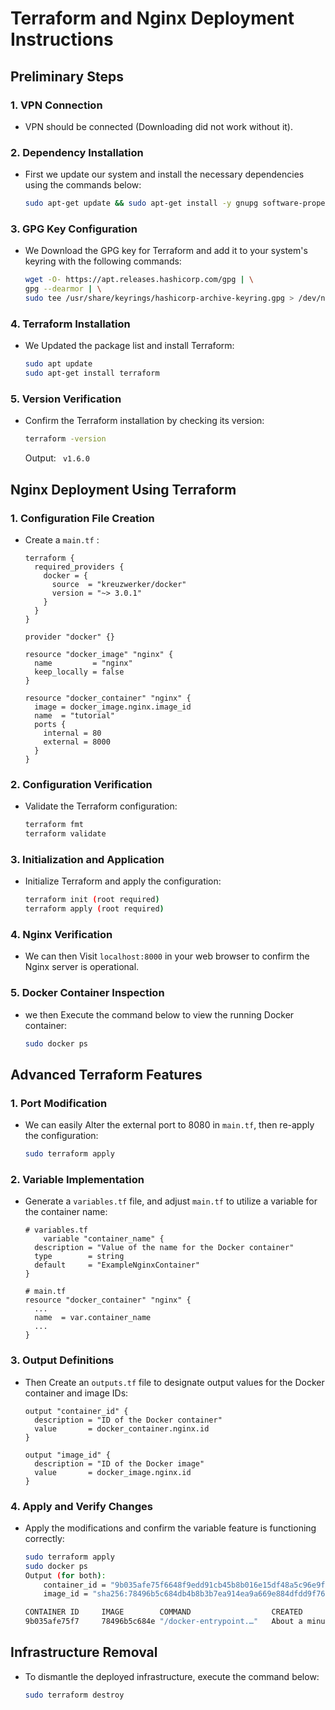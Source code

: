 # Terraform and Nginx Deployment Instructions

## Preliminary Steps

### 1. VPN Connection
- VPN should be connected (Downloading did not work without it).

### 2. Dependency Installation
- First we update our system and install the necessary dependencies using the commands below:
    ```bash
    sudo apt-get update && sudo apt-get install -y gnupg software-properties-common
    ```

### 3. GPG Key Configuration
- We Download the GPG key for Terraform and add it to your system's keyring with the following commands:
    ```bash
    wget -O- https://apt.releases.hashicorp.com/gpg | \
    gpg --dearmor | \
    sudo tee /usr/share/keyrings/hashicorp-archive-keyring.gpg > /dev/null
    ```

### 4. Terraform Installation
- We Updated the package list and install Terraform:
    ```bash
    sudo apt update
    sudo apt-get install terraform
    ```

### 5. Version Verification
- Confirm the Terraform installation by checking its version:
    ```bash
    terraform -version
    ```
    Output: ``` v1.6.0```

## Nginx Deployment Using Terraform

### 1. Configuration File Creation
- Create a `main.tf` :
    ```hcl
    terraform {
      required_providers {
        docker = {
          source  = "kreuzwerker/docker"
          version = "~> 3.0.1"
        }
      }
    }

    provider "docker" {}

    resource "docker_image" "nginx" {
      name         = "nginx"
      keep_locally = false
    }

    resource "docker_container" "nginx" {
      image = docker_image.nginx.image_id
      name  = "tutorial"
      ports {
        internal = 80
        external = 8000
      }
    }
    ```

### 2. Configuration Verification
- Validate the Terraform configuration:
    ```bash
    terraform fmt
    terraform validate
    ```

### 3. Initialization and Application
- Initialize Terraform and apply the configuration:
    ```bash
    terraform init (root required)
    terraform apply (root required)
    ```

### 4. Nginx Verification
- We can then Visit `localhost:8000` in your web browser to confirm the Nginx server is operational.

### 5. Docker Container Inspection
- we then Execute the command below to view the running Docker container:
    ```bash
    sudo docker ps
    ```

## Advanced Terraform Features

### 1. Port Modification
- We can easily Alter the external port to 8080 in `main.tf`, then re-apply the configuration:
    ```bash
    sudo terraform apply
    ```

### 2. Variable Implementation
- Generate a `variables.tf` file, and adjust `main.tf` to utilize a variable for the container name:
    ```hcl
    # variables.tf
	    variable "container_name" {
	  description = "Value of the name for the Docker container"
	  type        = string
	  default     = "ExampleNginxContainer"
	}

    # main.tf
    resource "docker_container" "nginx" {
      ...
      name  = var.container_name
      ...
    }
    ```

### 3. Output Definitions
- Then Create an `outputs.tf` file to designate output values for the Docker container and image IDs:
    ```hcl
    output "container_id" {
      description = "ID of the Docker container"
      value       = docker_container.nginx.id
    }

    output "image_id" {
      description = "ID of the Docker image"
      value       = docker_image.nginx.id
    }
    ```

### 4. Apply and Verify Changes
- Apply the modifications and confirm the variable feature is functioning correctly:
    ```bash
    sudo terraform apply
    sudo docker ps
	Output (for both):
		container_id = "9b035afe75f6648f9edd91cb45b8b016e15df48a5c96e9f91b22d08fd60e9a0" 
		image_id = "sha256:78496b5c684db4b8b3b7ea914ea9a669e884dfdd9f769ff4c2b0f4671bafaa0nginx:latest"

	CONTAINER ID     IMAGE        COMMAND                  CREATED               STATUS               PORTS                   	NAMES
	9b035afe75f7     78496b5c684e "/docker-entrypoint.…"   About a minute ago    Up About a minute    	0.0.0.0:8080->80/tcp    NewNginxContainer


## Infrastructure Removal

- To dismantle the deployed infrastructure, execute the command below:
    ```bash
    sudo terraform destroy
    ```
